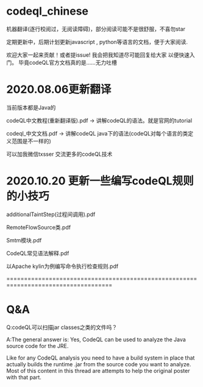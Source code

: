 # codeql_chinese

机器翻译(逐行校阅过，无阅读障碍)，部分阅读可能不是很舒服，不喜勿star

定期更新中，后期计划更新javascript , python等语言的文档，便于大家阅读.

欢迎大家一起来贡献！或者提issue! 我会把我知道尽可能回复给大家 以便快速入门。 毕竟codeQL官方文档真的是……无力吐槽

# 2020.08.06更新翻译
当前版本都是Java的

codeQL中文教程(重新翻译版).pdf  -> 讲解codeQL的语法。就是官网的tutorial
  
codeql_中文文档.pdf -> 讲解codeQL java下的语法(codeQL对每个语言的类定义范围是不一样的)




可以加我微信txsser 交流更多的codeQL技术


# 2020.10.20 更新一些编写codeQL规则的小技巧


additionalTaintStep(过程间调用).pdf  

RemoteFlowSource类.pdf

Smtm模块.pdf 

CodeQL常见语法解释.pdf

以Apache kylin为例编写命令执行检查规则.pdf


====================================================================================
# Q&A
Q:codeQL可以扫描jar classes之类的文件吗？


A:The general answer is: Yes, CodeQL can be used to analyze the Java source code for the JRE.

Like for any CodeQL analysis you need to have a build system in place that actually builds the runtime .jar from the source code you want to analyze. Most of this content in this thread are attempts to help the original poster with that part.



